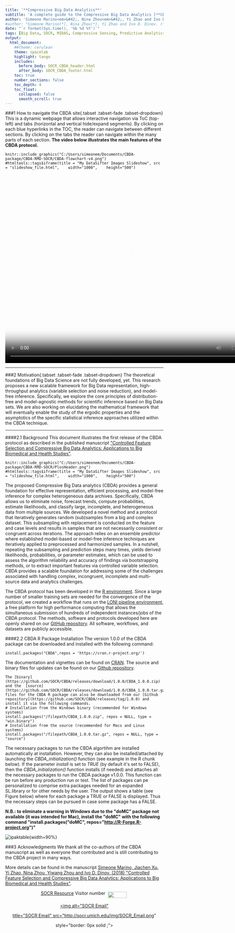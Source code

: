 ```yaml
---
title: '**Compressive Big Data Analytics**'
subtitle: 'A complete guide to the Compressive Big Data Analytics [**CBDA**]'
author: 'Simeone Marino<em>&#42;, Nina Zhou<em>&#42;, Yi Zhao and Ivo D. Dinov          <em>&#42;equal contribution'
#author: "Simeone Marino(*), Nina Zhou(*), Yi Zhao and Ivo D. Dinov. (*)=Equal contribution"
date: "`r format(Sys.time(), '%b %d %Y')`"
tags: [Big Data, SOCR, MIDAS, Compressive Sensing, Predictive Analytics]
output:
  html_document:
    ##theme: cerulean
    theme: spacelab
    highlight: tango
    includes:
      before_body: SOCR_CBDA_header.html
      after_body: SOCR_CBDA_footer.html
    toc: true
    number_sections: false
    toc_depth: 4
    toc_float:
      collapsed: false
      smooth_scroll: true
---
```


###1 How to navigate the CBDA site{.tabset .tabset-fade .tabset-dropdown}
This is a dynamic webpage that allows interactive navigation via ToC (top-left) and tabs (horizontal and vertical hide/expand segments). By clicking on each blue hyperlinks in the TOC, the reader can navigate between different sections. By clicking on the tabs the reader can navigate within the many parts of each section.
**The video below illustrates the main features of the CBDA protocol.**


```{r Figure, echo=FALSE, eval=FALSE, out.width = '100%'}
knitr::include_graphics("C:/Users/simeonem/Documents/CBDA-package/CBDA-RMD-SOCR/CBDA-flowchart-v4.png")
#htmltools::tags$iframe(title = "My DataSifter Images Slideshow", src = "slideshow_file.html",    width="1000",    height="500")

```

<video width="800" height="600" poster="CBDA-flowchart-v4.png" controls>
  <source src="C:/Users/simeonem/Documents/DataSifterProject/DEMO/DataSifter_Animation.mp4" type="video/mp4" >
</video>

--------------------------------------------------------------------------------------------------------------

###2 Motivation{.tabset .tabset-fade .tabset-dropdown}
The theoretical foundations of Big Data Science are not fully developed, yet. This research proposes a new scalable framework for Big Data representation, high-throughput analytics (variable selection and noise reduction), and model-free inference. Specifically, we explore the core principles of distribution-free and model-agnostic methods for scientific inference based on Big Data sets. We are also working on elucidating the mathematical framework that will eventually enable the study of the ergodic properties and the asymptotics of the specific statistical inference approaches utilized within the CBDA technique.

--------------------------------------------------------------------------------------------------------------

####2.1 Background
This document illustrates the first release of the CBDA protocol as described in the published manuscript ["Controlled Feature Selection and Compressive Big Data Analytics: Applications to Big Biomedical and Health Studies"](https://doi.org/10.1371/journal.pone.0202674).


```{r PlosOne, echo=FALSE, eval=TRUE, out.width = '100%'}
knitr::include_graphics("C:/Users/simeonem/Documents/CBDA-package/CBDA-RMD-SOCR/PlosHeader.png")
#htmltools::tags$iframe(title = "My DataSifter Images Slideshow", src = "slideshow_file.html",    width="1000",    height="500")
```


The proposed Compressive Big Data analytics (CBDA) provides a general foundation for effective representation, efficient processing, and model-free inference for complex heterogeneous data archives. Specifically, CBDA allows us to eliminate noise, forecast trends, compute probabilities, estimate likelihoods, and classify large, incomplete, and heterogeneous data from multiple sources. 
We developed a novel method and a protocol that iteratively generates random (sub)samples from a big and complex dataset. This subsampling with replacement is conducted on the feature and case levels and results in samples that are not necessarily consistent or congruent across iterations. The approach relies on an ensemble predictor where established model-based or model-free inference techniques are iteratively applied to preprocessed and harmonized samples. 
In a nutshell, repeating the subsampling and prediction steps many times, yields derived likelihoods, probabilities, or parameter estimates, which can be used to assess the algorithm reliability and accuracy of findings via bootstrapping methods, or to extract important features via controlled variable selection. CBDA provides a scalable foundation for addressing some of the challenges associated with handling complex, incongruent, incomplete and multi-source data and analytics challenges.

The CBDA protocol has been developed in the [R environment](https://www.r-project.org). Since a large number of smaller training sets are needed for the convergence of the protocol, we created a workflow that runs on the [LONI pipeline environment](http://pipeline.loni.usc.edu), a free platform for high performance computing that allows the simultaneous submission of hundreds of independent instances/jobs of the CBDA protocol. The methods, software and protocols developed here are openly shared on our [GitHub repository](https://github.com/SOCR/CBDA). All software, workflows, and datasets are publicly accessible. 

####2.2 CBDA R Package Installation
The version 1.0.0 of the CBDA package can be downloaded and installed with the following command:
```{r Installation of the CBDA package from CRAN, eval = FALSE}
install.packages("CBDA",repos = 'https://cran.r-project.org/')
```

The documentation and vignettes can be found on  [CRAN](https://cran.r-project.org/web/packages/CBDA/index.html). 
The source and binary files for updates can be found on our [Github repository](https://github.com/SOCR/CBDA). 
```{r Installation of the CBDA package, eval = FALSE, echo=FALSE}
The [binary](https://github.com/SOCR/CBDA/releases/download/1.0.0/CBDA_1.0.0.zip) and the  [source](https://github.com/SOCR/CBDA/releases/download/1.0.0/CBDA_1.0.0.tar.gz) files for the CBDA R package can also be downloaded from our [Github repository](https://github.com/SOCR/CBDA/releases/tag/1.0.0) and install it via the following commands.
# Installation from the Windows binary (recommended for Windows systems)
install.packages("/filepath/CBDA_1.0.0.zip", repos = NULL, type = "win.binary") 
# Installation from the source (recommended for Macs and Linux systems)
install.packages("/filepath/CBDA_1.0.0.tar.gz", repos = NULL, type = "source")
```


The necessary packages to run the CBDA algortihm are installed automatically at installation. However, they can also be installed/attached by launching the *CBDA_initialization()* function (see example in the R chunk below).  If the parameter *install* is set to *TRUE* (by default it's set to FALSE), then the *CBDA_initialization()* function installs (if needed) and attaches all the necessary packages to run the CBDA package v1.0.0. This function can be run before any production run or test. The list of packages can pe personalized to comprise extra packages needed for an expanded SL.library or for other needs by the user. The output shows a table (see Figure below) where for each package a TRUE or FALSE is displayed. Thus the necessary steps can be pursued in case some package has a FALSE. 

**N.B.: to eliminate a warning in Windows due to the "doMC" package not available (it was intended for Mac), install the "doMC" with the following command "install.packages("doMC", repos="http://R-Forge.R-project.org")"**

![ipaktable](https://user-images.githubusercontent.com/18661302/36685272-d55b23c0-1af0-11e8-9479-528ef2dfacf6.JPG){width=90%}

###3 Acknowledgments
We thank all the co-authors of the CBDA manuscript as well as everyone that contributed and is still contributing to the CBDA project in many ways.

More details can be found in the manuscript [Simeone Marino, Jiachen Xu, Yi Zhao, Nina Zhou, Yiwang Zhou and Ivo D. Dinov. (2018) "Controlled Feature Selection and Compressive Big Data Analytics: Applications to Big Biomedical and Health Studies"](https://doi.org/10.1371/journal.pone.0202674).



<!--html_preserve-->

<div>
<footer>
  <center>
<a href="http://www.socr.umich.edu/">SOCR Resource</a>
Visitor number <img src="http://counter.digits.net/?counter=SOCR"
align="middle" border="0" height="20" hspace="4" vspace="2" width="60">
<script type="text/javascript">
var d = new Date();
document.write(" | " + d.getFullYear() + " | ");
</script>

<a href="http://socr.umich.edu/img/SOCR_Email.png"><img alt="SOCR Email"

title="SOCR Email" src="http://socr.umich.edu/img/SOCR_Email.png"

style="border: 0px solid ;"></a>
</center>
</footer>

<!-- Start of StatCounter Code -->
<script type="text/javascript">
var sc_project=5714596;
var sc_invisible=1;
var sc_partition=71;
var sc_click_stat=1;
var sc_security="038e9ac4";
</script>

<script type="text/javascript" src="https://www.statcounter.com/counter/counter.js"></script>

<!-- End of StatCounter Code -->

<!-- GoogleAnalytics -->

<script src="https://www.google-analytics.com/urchin.js" type="text/javascript"> </script>
<script type="text/javascript"> _uacct = "UA-676559-1"; urchinTracker(); </script>

<!-- End of GoogleAnalytics Code -->

</div>

<!--/html_preserve-->
